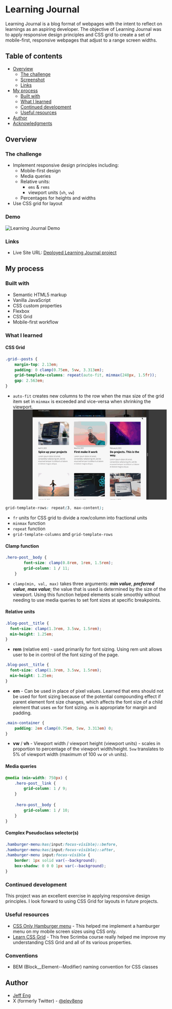 # Learning Journal
Learning Journal is a blog format of webpages with the intent to reflect on learnings as an aspiring developer.  The objective of Learning Journal was to apply responsive design principles and CSS grid to create a set of mobile-first, responsive webpages that adjust to a range screen widths.

## Table of contents

- [Overview](#overview)
  - [The challenge](#the-challenge)
  - [Screenshot](#screenshot)
  - [Links](#links)
- [My process](#my-process)
  - [Built with](#built-with)
  - [What I learned](#what-i-learned)
  - [Continued development](#continued-development)
  - [Useful resources](#useful-resources)
- [Author](#author)
- [Acknowledgments](#acknowledgments)

## Overview

### The challenge

- Implement responsive design principles including:
  - Mobile-first design
  - Media queries
  - Relative units:
    - `ems` & `rems`
    - viewport units (`vh`, `vw`)
  - Percentages for heights and widths
- Use CSS grid for layout

### Demo

![Learning Journal Demo](./readme_assets/learning-journal-demo.gif)

### Links

- Live Site URL: [Deployed Learning Journal project](https://jeff-eng-learning-journal.netlify.app/)

## My process

### Built with

- Semantic HTML5 markup
- Vanilla JavaScript
- CSS custom properties
- Flexbox
- CSS Grid
- Mobile-first workflow

### What I learned

#### CSS Grid
```css
.grid--posts {
    margin-top: 2.13em;
    padding: 0 clamp(0.75em, 5vw, 3.313em);
    grid-template-columns: repeat(auto-fit, minmax(240px, 1.5fr));
    gap: 2.563em;
}
```
  - `auto-fit` creates new columns to the row when the max size of the grid item set in `minmax` is exceeded and vice-versa when shrinking the viewport.
  ![auto-fit](./readme_assets/learning-journal-autofit.gif)

```css
grid-template-rows: repeat(3, max-content);
```
  - `fr` units for CSS grid to divide a row/column into fractional units
  - `minmax` function
  - `repeat` function
  - `grid-template-columns` and `grid-template-rows`

#### Clamp function
```css
.hero-post__body {
        font-size: clamp(0.8rem, 1rem, 1.5rem);
        grid-column: 1 / 11;
    }
```
  - `clamp(min, val, max)` takes three arguments: **_min value_**, **_preferred value_**, **_max value_**; the value that is used is determined by the size of the viewport. Using this function helped elements scale smoothly without needing to use media queries to set font sizes at specific breakpoints.

#### Relative units
```css
.blog-post__title {
  font-size: clamp(1.3rem, 3.5vw, 1.5rem);
  min-height: 1.25em;
}
```
  - **rem** (relative em) - used primarily for font sizing. Using rem unit allows user to be in control of the font sizing of the page. 
```css
.blog-post__title {
  font-size: clamp(1.3rem, 3.5vw, 1.5rem);
  min-height: 1.25em;
}
```
  - **em** - Can be used in place of pixel values. Learned that ems should not be used for font sizing because of the potential compounding effect if parent element font size changes, which affects the font size of a child element that uses `em` for font sizing. `em` is appropriate for margin and padding.

```css
.main-container {
    padding: 2em clamp(0.75em, 5vw, 3.313em) 0;
}
```
  - **vw** / **vh** - Viewport width / viewport height (viewport units) - scales in proportion to percentage of the viewport width/height. `5vw` translates to 5% of viewport width (maximum of 100 `vw` or `vh` units).

#### Media queries
```css
@media (min-width: 750px) {
    .hero-post__link {
        grid-column: 1 / 9;
    }

    .hero-post__body {
        grid-column: 1 / 10;
    }   
}
```

#### Complex Pseudoclass selector(s)
```css
.hamburger-menu:has(input:focus-visible)::before,
.hamburger-menu:has(input:focus-visible)::after,
.hamburger-menu input:focus-visible {
    border: 1px solid var(--background);    
    box-shadow: 0 0 0 1px var(--background);    
}
```

### Continued development

This project was an excellent exercise in applying responsive design principles. I look forward to using CSS Grid for layouts in future projects.

### Useful resources

- [CSS Only Hamburger menu](https://youtu.be/dAIVbLrAb_U?si=ZNvuSmOyV_X9AskA) - This helped me implement a hamburger menu on my mobile screen sizes using CSS only.
- [Learn CSS Grid](https://scrimba.com/learn/cssgrid) - This free Scrimba course really helped me improve my understanding CSS Grid and all of its various properties.

### Conventions
- BEM (Block__Element--Modifier) naming convention for CSS classes

## Author

- [Jeff Eng](https://www.jeffeng.com)
- X (formerly Twitter) - [@elev8eng](https://www.twitter.com/elev8eng)





